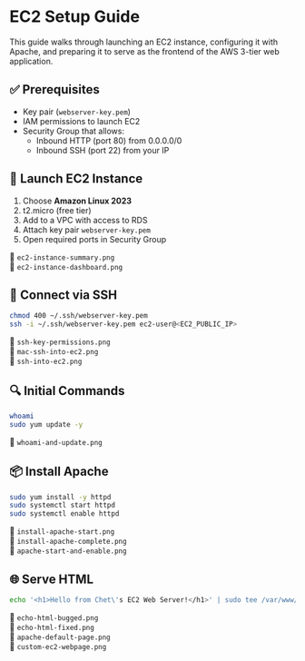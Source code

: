 # EC2 Setup Guide

This guide walks through launching an EC2 instance, configuring it with Apache, and preparing it to serve as the frontend of the AWS 3-tier web application.

## ✅ Prerequisites

- Key pair (`webserver-key.pem`)
- IAM permissions to launch EC2
- Security Group that allows:
  - Inbound HTTP (port 80) from 0.0.0.0/0
  - Inbound SSH (port 22) from your IP

## 🚀 Launch EC2 Instance

1. Choose **Amazon Linux 2023**
2. t2.micro (free tier)
3. Add to a VPC with access to RDS
4. Attach key pair `webserver-key.pem`
5. Open required ports in Security Group

📸 `ec2-instance-summary.png`  
📸 `ec2-instance-dashboard.png`

## 🔐 Connect via SSH

```bash
chmod 400 ~/.ssh/webserver-key.pem
ssh -i ~/.ssh/webserver-key.pem ec2-user@<EC2_PUBLIC_IP>
```

📸 `ssh-key-permissions.png`  
📸 `mac-ssh-into-ec2.png`  
📸 `ssh-into-ec2.png`

## 🔍 Initial Commands

```bash
whoami
sudo yum update -y
```

📸 `whoami-and-update.png`

## 📦 Install Apache

```bash
sudo yum install -y httpd
sudo systemctl start httpd
sudo systemctl enable httpd
```

📸 `install-apache-start.png`  
📸 `install-apache-complete.png`  
📸 `apache-start-and-enable.png`

## 🌐 Serve HTML

```bash
echo '<h1>Hello from Chet\'s EC2 Web Server!</h1>' | sudo tee /var/www/html/index.html
```

📸 `echo-html-bugged.png`  
📸 `echo-html-fixed.png`  
📸 `apache-default-page.png`  
📸 `custom-ec2-webpage.png`
